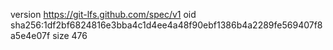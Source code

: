 version https://git-lfs.github.com/spec/v1
oid sha256:1df2bf6824816e3bba4c1d4ee4a48f90ebf1386b4a2289fe569407f8a5e4e07f
size 476
